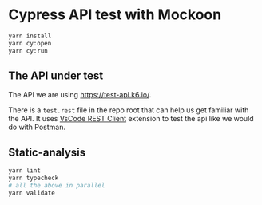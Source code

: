 # Cypress API test with Mockoon

```bash
yarn install
yarn cy:open
yarn cy:run
```

## The API under test

The API we are using https://test-api.k6.io/.

There is a `test.rest` file in the repo root that can help us get familiar with the API. It uses [VsCode REST Client](https://marketplace.visualstudio.com/items?itemName=humao.rest-client) extension to test the api like we would do with Postman.

## Static-analysis

```bash
yarn lint
yarn typecheck
# all the above in parallel
yarn validate
```
